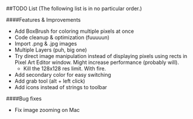 ##TODO List
(The following list is in no particular order.)

####Features & Improvements
- Add BoxBrush for coloring multiple pixels at once
- Code cleanup & optimization (fuuuuun)
- Import .png & .jpg images
- Multiple Layers (puh, big one)
- Try direct image manipulation instead of displaying pixels using rects in Pixel Art Editor window. Might increase performance (probably will).
	- Kill the 128x128 res limit. With fire.
- Add secondary color for easy switching
- Add grab tool (alt + left click)
- Add icons instead of strings to toolbar

####Bug fixes
- Fix image zooming on Mac